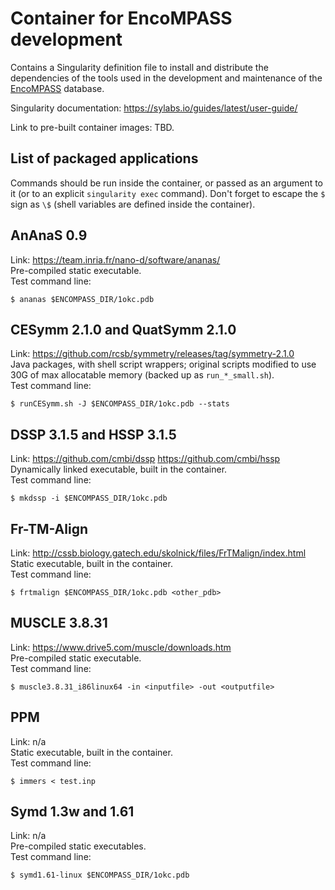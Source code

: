 # Container for EncoMPASS development

Contains a Singularity definition file to install and distribute the
dependencies of the tools used in the development and maintenance of the
[EncoMPASS](https://encompass.ninds.nih.gov/) database.

Singularity documentation: https://sylabs.io/guides/latest/user-guide/

Link to pre-built container images: TBD.

## List of packaged applications

Commands should be run inside the container, or passed as an argument to it
(or to an explicit `singularity exec` command). Don't forget to escape the `$`
sign as `\$` (shell variables are defined inside the container).

## AnAnaS 0.9
  Link: https://team.inria.fr/nano-d/software/ananas/  
  Pre-compiled static executable.  
  Test command line:
```
$ ananas $ENCOMPASS_DIR/1okc.pdb
```

## CESymm 2.1.0 and QuatSymm 2.1.0
  Link: https://github.com/rcsb/symmetry/releases/tag/symmetry-2.1.0  
  Java packages, with shell script wrappers; original scripts modified to use 30G of max allocatable memory (backed up as `run_*_small.sh`).  
  Test command line:
```
$ runCESymm.sh -J $ENCOMPASS_DIR/1okc.pdb --stats
```

## DSSP 3.1.5 and HSSP 3.1.5
  Link: https://github.com/cmbi/dssp https://github.com/cmbi/hssp  
  Dynamically linked executable, built in the container.  
  Test command line:  
```
$ mkdssp -i $ENCOMPASS_DIR/1okc.pdb
```

## Fr-TM-Align
  Link: http://cssb.biology.gatech.edu/skolnick/files/FrTMalign/index.html  
  Static executable, built in the container.  
  Test command line:  
```
$ frtmalign $ENCOMPASS_DIR/1okc.pdb <other_pdb>
```

## MUSCLE 3.8.31
  Link: https://www.drive5.com/muscle/downloads.htm  
  Pre-compiled static executable.  
  Test command line:  
```
$ muscle3.8.31_i86linux64 -in <inputfile> -out <outputfile>
```

## PPM
  Link: n/a  
  Static executable, built in the container.  
  Test command line:
```
$ immers < test.inp
```

## Symd 1.3w and 1.61
  Link: n/a  
  Pre-compiled static executables.  
  Test command line:
```
$ symd1.61-linux $ENCOMPASS_DIR/1okc.pdb
```
